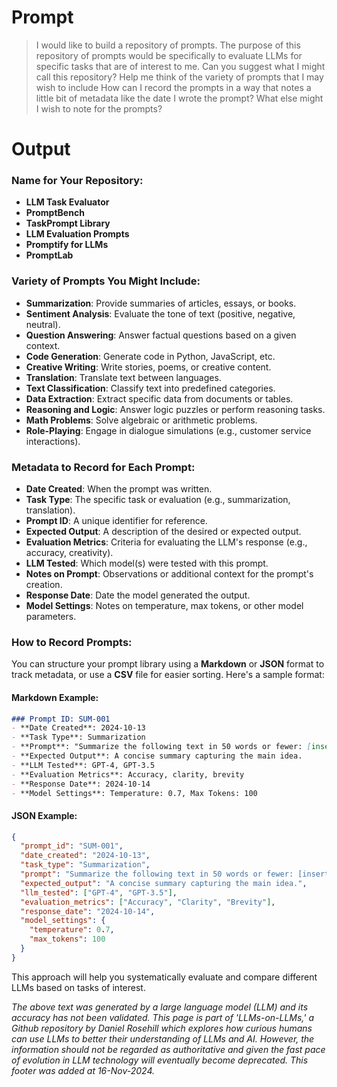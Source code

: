 # Prompt

> I would like to build a repository of prompts. The purpose of this repository of prompts would be specifically to evaluate LLMs for specific tasks that are of interest to me. Can you suggest what I might call this repository? Help me think of the variety of prompts that I may wish to include How can I record the prompts in a way that notes a little bit of metadata like the date I wrote the prompt? What else might I wish to note for the prompts?

# Output

### Name for Your Repository:

- **LLM Task Evaluator**
- **PromptBench**
- **TaskPrompt Library**
- **LLM Evaluation Prompts**
- **Promptify for LLMs**
- **PromptLab**

### Variety of Prompts You Might Include:

- **Summarization**: Provide summaries of articles, essays, or books.
- **Sentiment Analysis**: Evaluate the tone of text (positive, negative, neutral).
- **Question Answering**: Answer factual questions based on a given context.
- **Code Generation**: Generate code in Python, JavaScript, etc.
- **Creative Writing**: Write stories, poems, or creative content.
- **Translation**: Translate text between languages.
- **Text Classification**: Classify text into predefined categories.
- **Data Extraction**: Extract specific data from documents or tables.
- **Reasoning and Logic**: Answer logic puzzles or perform reasoning tasks.
- **Math Problems**: Solve algebraic or arithmetic problems.
- **Role-Playing**: Engage in dialogue simulations (e.g., customer service interactions).

### Metadata to Record for Each Prompt:

- **Date Created**: When the prompt was written.
- **Task Type**: The specific task or evaluation (e.g., summarization, translation).
- **Prompt ID**: A unique identifier for reference.
- **Expected Output**: A description of the desired or expected output.
- **Evaluation Metrics**: Criteria for evaluating the LLM's response (e.g., accuracy, creativity).
- **LLM Tested**: Which model(s) were tested with this prompt.
- **Notes on Prompt**: Observations or additional context for the prompt's creation.
- **Response Date**: Date the model generated the output.
- **Model Settings**: Notes on temperature, max tokens, or other model parameters.

### How to Record Prompts:

You can structure your prompt library using a **Markdown** or **JSON** format to track metadata, or use a **CSV** file for easier sorting. Here's a sample format:

#### Markdown Example:

```markdown
### Prompt ID: SUM-001
- **Date Created**: 2024-10-13
- **Task Type**: Summarization
- **Prompt**: "Summarize the following text in 50 words or fewer: [insert text]."
- **Expected Output**: A concise summary capturing the main idea.
- **LLM Tested**: GPT-4, GPT-3.5
- **Evaluation Metrics**: Accuracy, clarity, brevity
- **Response Date**: 2024-10-14
- **Model Settings**: Temperature: 0.7, Max Tokens: 100
```

#### JSON Example:

```json
{
  "prompt_id": "SUM-001",
  "date_created": "2024-10-13",
  "task_type": "Summarization",
  "prompt": "Summarize the following text in 50 words or fewer: [insert text].",
  "expected_output": "A concise summary capturing the main idea.",
  "llm_tested": ["GPT-4", "GPT-3.5"],
  "evaluation_metrics": ["Accuracy", "Clarity", "Brevity"],
  "response_date": "2024-10-14",
  "model_settings": {
    "temperature": 0.7,
    "max_tokens": 100
  }
}
```

This approach will help you systematically evaluate and compare different LLMs based on tasks of interest.

*The above text was generated by a large language model (LLM) and its accuracy has not been validated. This page is part of 'LLMs-on-LLMs,' a Github repository by Daniel Rosehill which explores how curious humans can use LLMs to better their understanding of LLMs and AI. However, the information should not be regarded as authoritative and given the fast pace of evolution in LLM technology will eventually become deprecated. This footer was added at 16-Nov-2024.*


